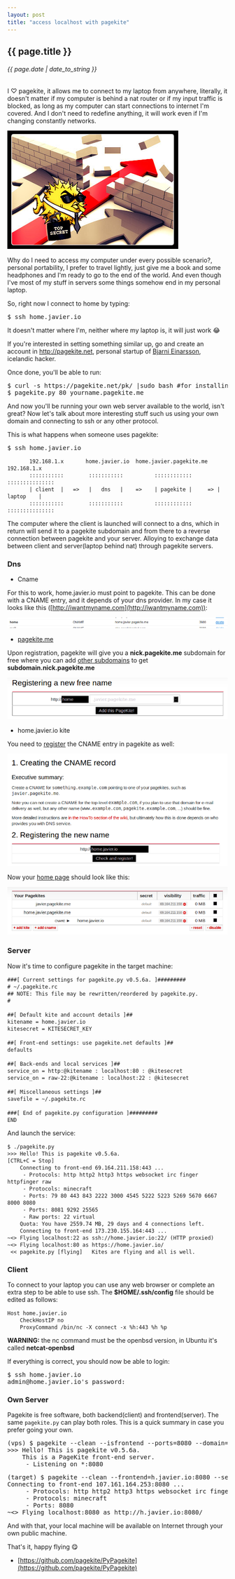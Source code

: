 ```yaml
---
layout: post
title: "access localhost with pagekite"
---
```


## {{ page.title }}

###### {{ page.date | date_to_string }}

I &#x2661; pagekite, it allows me to connect to my laptop from anywhere, literally, it doesn't matter if my computer is behind a nat router or if my input traffic is blocked, as long as my computer can start connections to internet I'm covered. And I don't need to redefine anything, it will work even if I'm changing constantly networks.

**[![](/assets/img/68.jpg)](/assets/img/68.jpg)**

Why do I need to access my computer under every possible scenario?, personal portability, I prefer to travel lightly, just give me a book and some headphones and I'm ready to go to the end of the world. And even though I've most of my stuff in servers some things somehow end in my personal laptop.

So, right now I connect to home by typing:

<pre class="sh_sh">
$ ssh home.javier.io
</pre>

It doesn't matter where I'm, neither where my laptop is, it will just work &#128514;

If you're interested in setting something similar up, go and create an account in <http://pagekite.net>, personal startup of [Bjarni Einarsson](http://bre.klaki.net/), icelandic hacker.

Once done, you'll be able to run:

<pre class="sh_sh">
$ curl -s https://pagekite.net/pk/ |sudo bash #for installing pagekite in 1 line
$ pagekite.py 80 yourname.pagekite.me
</pre>

And now you'll be running your own web server available to the world, isn't great? Now let's talk about more interesting stuff such us using your own domain and connecting to ssh or any other protocol.

This is what happens when someone uses pagekite:

<pre class="sh_sh">
$ ssh home.javier.io
</pre>

           192.168.1.x       home.javier.io  home.javier.pagekite.me   192.168.1.x
           :::::::::::        :::::::::::          ::::::::::::        :::::::::::::::
           | client  |   =>   |   dns   |    =>    | pagekite |     => |   laptop    |
           :::::::::::        :::::::::::          ::::::::::::        :::::::::::::::


The computer where the client is launched will connect to a dns, which in return will send it to a pagekite subdomain and from there to a reverse connection between pagekite and your server. Alloying to exchange data between client and server(laptop behind nat) through pagekite servers.

### Dns

- Cname

For this to work, home.javier.io must point to pagekite. This can be done with a CNAME entry, and it depends of your dns provider. In my case it looks like this ([http://iwantmyname.com](http://iwantmyname.com)):

**[![](/assets/img/69.png)](/assets/img/69.png)**

- [pagekite.me](http://pagekite.net)

Upon registration, pagekite will give you a **nick.pagekite.me** subdomain for free where you can add [other subdomains](https://pagekite.net/signup/?more=free) to get **subdomain.nick.pagekite.me**

**[![](/assets/img/70.png)](/assets/img/70.png)**

- home.javier.io kite

You need to [register](https://pagekite.net/signup/?more=cname#cnameForm) the CNAME entry in pagekite as well:

**[![](/assets/img/71.png)](/assets/img/71.png)**

Now your [home page](https://pagekite.net/home/) should look like this:

**[![](/assets/img/72.png)](/assets/img/72.png)**

### Server

Now it's time to configure pagekite in the target machine:

    ###[ Current settings for pagekite.py v0.5.6a. ]#########
    # ~/.pagekite.rc
    ## NOTE: This file may be rewritten/reordered by pagekite.py.
    #

    ##[ Default kite and account details ]##
    kitename = home.javier.io
    kitesecret = KITESECRET_KEY

    ##[ Front-end settings: use pagekite.net defaults ]##
    defaults

    ##[ Back-ends and local services ]##
    service_on = http:@kitename : localhost:80 : @kitesecret
    service_on = raw-22:@kitename : localhost:22 : @kitesecret

    ##[ Miscellaneous settings ]##
    savefile = ~/.pagekite.rc

    ###[ End of pagekite.py configuration ]#########
    END

And launch the service:

    $ ./pagekite.py
    >>> Hello! This is pagekite v0.5.6a.                            [CTRL+C = Stop]
        Connecting to front-end 69.164.211.158:443 ...
         - Protocols: http http2 http3 https websocket irc finger httpfinger raw
         - Protocols: minecraft
         - Ports: 79 80 443 843 2222 3000 4545 5222 5223 5269 5670 6667 8000 8080
         - Ports: 8081 9292 25565
         - Raw ports: 22 virtual
        Quota: You have 2559.74 MB, 29 days and 4 connections left.
        Connecting to front-end 173.230.155.164:443 ...
    ~<> Flying localhost:22 as ssh://home.javier.io:22/ (HTTP proxied)
    ~<> Flying localhost:80 as https://home.javier.io/
     << pagekite.py [flying]   Kites are flying and all is well.

### Client

To connect to your laptop you can use any web browser or complete an extra step to be able to use ssh. The **$HOME/.ssh/config** file should be edited as follows:

    Host home.javier.io
        CheckHostIP no
        ProxyCommand /bin/nc -X connect -x %h:443 %h %p

**WARNING:** the nc command must be the openbsd version, in Ubuntu it's called **netcat-openbsd**

If everything is correct, you should now be able to login:

<pre class="sh_sh">
$ ssh home.javier.io
admin@home.javier.io's password:
</pre>

### Own Server

Pagekite is free software, both backend(client) and frontend(server). The same `pagekite.py` can play both roles. This is a quick summary in case you prefer going your own.

<pre class="sh_sh">
(vps) $ pagekite --clean --isfrontend --ports=8080 --domain=*:h.javier.io:passw0rd
>>> Hello! This is pagekite v0.5.6a.                            [CTRL+C = Stop]
    This is a PageKite front-end server.
     - Listening on *:8080
</pre>

<pre class="sh_sh">
(target) $ pagekite --clean --frontend=h.javier.io:8080 --service_on=http/8080:h.javier.io:localhost:8080:passw0rd
Connecting to front-end 107.161.164.253:8080 ...
     - Protocols: http http2 http3 https websocket irc finger httpfinger raw
     - Protocols: minecraft
     - Ports: 8080
~<> Flying localhost:8080 as http://h.javier.io:8080/
</pre>

And with that, your local machine will be available on Internet through your own public machine.

That's it, happy flying &#128523;

- [https://github.com/pagekite/PyPagekite](https://github.com/pagekite/PyPagekite)
